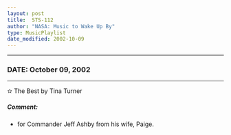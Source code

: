 ```yaml
---
layout: post
title:  STS-112
author: "NASA: Music to Wake Up By"
type: MusicPlaylist
date_modified: 2002-10-09
---
```


----
### DATE: October 09, 2002
----
✫ The Best by Tina Turner

##### Comment:
* for Commander Jeff Ashby from his wife, Paige.
